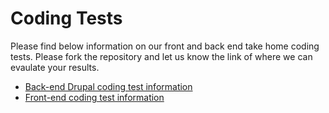 # Coding Tests
Please find below information on our front and back end take home coding tests.  Please fork the repository and let us know the link of where we can evaulate your results.

* [Back-end Drupal coding test information](back-end/README.md)
* [Front-end coding test information](front-end/README.md)

